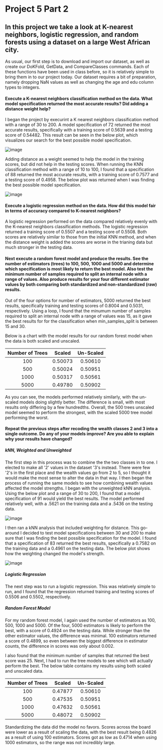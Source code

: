 # Project 5 Part 2

## In this project we take a look at K-nearest neighbors, logistic regression, and random forests using a dataset on a large West African city.

As usual, our first step is to download and import our dataset, as well as create our DoKFold, GetData, and CompareClasses commands. Each of these functions have been used in class before, so it is relatively simple to bring them in to our project today. Our dataset requires a bit of preparation, namely dropping NaN values as well as changing the age and edu column types to integers. 

#### Execute a K-nearest neighbors classification method on the data. What model specification returned the most accurate results? Did adding a distance weight help?

I began the project by execurint a K nearest neighbors classification method with a range of 30 to 200. A model specification of 72 returned the most accurate results, specifically with a training score of 0.5639 and a testing score of 0.54482. This result can be seen in the below plot, which visualizes our search for the best possible model specification.

![image](https://user-images.githubusercontent.com/78165529/115970698-25f8f880-a512-11eb-9b59-b1435e42505e.png)

Adding distance as a weight seemed to help the model in the training scores, but did not help in the testing scores. When running the KNN classification method with a range of 10 to 100, I found that a specification of 88 returned the most accurate results, with a training score of 0.7577 and a testing score of 0.4958. The below plot was returned when I was finding the best possible model specification.

![image](https://user-images.githubusercontent.com/78165529/115970614-850a3d80-a511-11eb-9192-049535b0eb29.png)


#### Execute a logistic regression method on the data. How did this model fair in terms of accuracy compared to K-nearest neighbors?

A logistic regression performed on the data compared relatively evenly with the K-nearest neighbors classification methods. The logistic regression returned a training score of 0.5507 and a testing score of 0.5508. Both scores are relatively similar to those from the initial KNN method, and when the distance weight is added the scores are worse in the trianing data but much stronger in the testing data.


#### Next execute a random forest model and produce the results. See the number of estimators (trees) to 100, 500, 1000 and 5000 and determine which specification is most likely to return the best model. Also test the minimum number of samples required to split an internal node with a range of values. Also produce results for your four different estimator values by both comparing both standardized and non-standardized (raw) results.

Out of the four options for number of estimators, 5000 returned the best results, specifically training and testing scores of 0.8004 and 0.5031, respectively. Using a loop, I found that the minumum number of samples required to split an internal node with a range of values was 15, as it gave the best results for for the classification when min_samples_split is between 15 and 30. 

Below is a chart with the model results for our random forest model when the data is both scaled and unscaled.

| Number of Trees     | Scaled | Un-Scaled |
| :---: |    :----:   | :---: |
| 100   | 0.50073     | 0.50610  |
| 500   | 0.50024     | 0.50951     |
| 1000  | 0.50317     | 0.50561     |
| 5000  | 0.49780     | 0.50902     |

As you can see, the models performed relatively similarly, with the un-scaled models doing slightly better. The difference is small, with most results only differing by a few hundredths. Overall, the 500 trees unscaled model seemed to perform the strongest, with the scaled 5000 tree model performing the worst.


#### Repeat the previous steps after recoding the wealth classes 2 and 3 into a single outcome. Do any of your models improve? Are you able to explain why your results have changed?

##### kNN, Weighted and Unweighted
The first step in this process was to combine the the two classes in to one. I elected to make all '2' values in the dataset '3's instead. There were few '2's in the first place and the wealth values go from 2 to 5, so I thought it would make the most sense to alter the data in that way. I then began the process of running the same models to see how combining wealth values affected the model strengths. I began with the unweighted kNN analysis. Using the below plot and a range of 30 to 200, I found that a model specification of 91 would yield the best results. The model performed relatively well, with a .5621 on the training data and a .5436 on the testing data.

![image](https://user-images.githubusercontent.com/78165529/116001623-56e53600-a5c3-11eb-9bb0-fcf71404fa22.png)

I then ran a kNN analysis that included weighting for distance. This go-around I decided to test model specifications between 30 and 200 to make sure that I was finding the best possible specification for the model. I found that a specification of 83 returned the best results, specifically a 0.7582 on the training data and a 0.4961 on the testing data. The below plot shows how the weighting changed the model's strength.

![image](https://user-images.githubusercontent.com/78165529/116001810-7af54700-a5c4-11eb-88e6-69026cfc9658.png)

##### Logistic Regression

The next step was to run a logistic regression. This was relatively simple to run, and I found that the regression returned training and testing scores of 0.5506 and 0.5502, respectively. 

##### Random Forest Model

For my random forest model, I again used the number of estimators as 100, 500, 1000 and 5000. Of the four, 5000 estimators is likely to perform the best, with a score of 0.4924 on the testing data. While stronger than the other estimator values, the difference was minimal. 100 estimators returned a score of 0.4899, so even between the biggest difference in estimator counts, the difference in scores was only about 0.002. 

I also found that the minimum number of samples that returned the best score was 25. Next, I had to run the tree models to see which will actually perform the best. The below table contains my results using both scaled and unscaled data.

| Number of Trees     | Scaled | Un-Scaled |
| :---: |    :----:   | :---: |
| 100   | 0.47877     | 0.50610  |
| 500   | 0.47535     | 0.50951     |
| 1000  | 0.47632     | 0.50561     |
| 5000  | 0.48072    | 0.50902     |

Standardizing the data did the model no favors. Scores across the board were lower as a result of scaling the data, with the best result being 0.4826 as a result of using 100 estimators. Scores got as low as 0.4714 when using 1000 estimators, so the range was not incredibly large.
